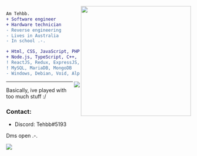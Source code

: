 <img align="right" height="300" src="https://cdn.discordapp.com/attachments/890282402008686622/970206730048901120/github_readme_image.jpg"/>
<!-- this image is not mine btw and idk where I found it --->

```diff
Am Tehbb.
+ Software engineer
+ Hardware technician
- Reverse engineering
- Lives in Australia
- In school .-.
```

```diff 
+ Html, CSS, JavaScript, PHP, .NET, vb
+ Node.js, TypeScript, C++, C, SQL, python, Lua
! ReactJS, Redux, ExpressJS, DiscordJS
! MySQL, MariaDB, MongoDB
- Windows, Debian, Void, Alpine, Ubuntu, Arch, BusyBox, DSL, ReadyNAS, TrueNAS, OpenWRT
```
<!-- <br> -->

<img align="right" src="https://komarev.com/ghpvc/?username=tehbb3"/>
<!-- ![](https://komarev.com/ghpvc/?username=tehbb3) -->

---

Basically, ive played with too much stuff :/
<br>

### Contact:
- Discord: Tehbb#5193

Dms open .-.

<!-- page stactistic tracker, older -->
![](https://hit.yhype.me/github/profile?user_id=62781302)
